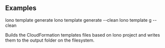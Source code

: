 ## Examples

  lono template generate
  lono template generate --clean
  lono template g --clean

Builds the CloudFormation templates files based on lono project and writes them to the output folder on the filesystem.
